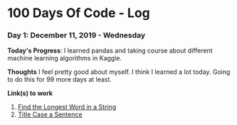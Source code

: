 # 100 Days Of Code - Log

### Day 1: December 11, 2019 - Wednesday

**Today's Progress**: I learned pandas and taking course about different machine learning algorithms in Kaggle.

**Thoughts** I feel pretty good about myself. I think I learned a lot today. Going to do this for 99 more days at least.

**Link(s) to work**
1. [Find the Longest Word in a String](https://www.freecodecamp.com/challenges/find-the-longest-word-in-a-string)
2. [Title Case a Sentence](https://www.freecodecamp.com/challenges/title-case-a-sentence)
